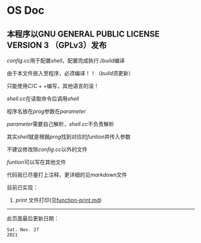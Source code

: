 # OS Doc

## 本程序以**GNU** **GENERAL** **PUBLIC** **LICENSE** **VERSION** **3** （**GPLv3**）发布

$config.cc$用于配置$shell$，配置完成执行$./build$编译

由于本文件嵌入至程序，必须编译！！（$build$须更新）

只能使用$C/C++$编写，其他语言的滚！

$shell.cc$在读取命令后调用$shell$

程序名放在$prog$参数在$parameter$

$parameter$需要自己解析，$shell.cc$不负责解析

其实$shell$就是根据$prog$找到对应的$funtion$并传入参数

不建议修改除$config.cc$以外的文件

$funtion$可以写在其他文件

代码我已尽量打上注释，更详细的见$markdown$文件

目前已实现：

1. $print$ 文件打印(见[function-print.md](function-print.md))

---

此页面最后更新日期：

```
Sat. Nov. 27
2021
```
